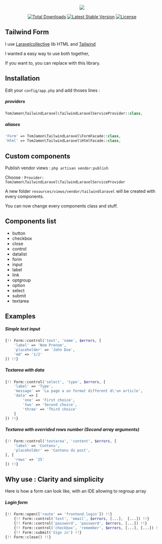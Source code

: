 <p align="center"><img src="https://s3.eu-west-3.amazonaws.com/tomjamon/medias/TailwindLaravel.png"></p>

<p align="center">
<a href="https://packagist.org/packages/TiDJ/TailwindLaravel"><img src="https://poser.pugx.org/tomjamon/TailwindLaravel/downloads" alt="Total Downloads"></a>
<a href="https://packagist.org/packages/TiDJ/TailwindLaravel"><img src="https://poser.pugx.org/tomjamon/TailwindLaravel/v/stable.svg" alt="Latest Stable Version"></a>
<a href="https://packagist.org/packages/TiDJ/TailwindLaravel"><img src="https://poser.pugx.org/tomjamon/TailwindLaravel/license.svg" alt="License"></a>
</p>

## Tailwind Form

I use [Laravelcollective](https://laravelcollective.com/ "Laravel Collective's Homepage") lib HTML and [Tailwind](http://tailwindcss.com/ "Tailwind's Homepage")

I wanted a easy way to use both together,

If you want to, you can replace with this library.

## Installation

Edit your ``config/app.php`` and add thoses lines :

##### providers
```php
TomJamon\TailwindLaravel\TailwindLaravelServiceProvider::class,
```

##### aliases
```php
'Form' => TomJamon\TailwindLaravel\FormFacade::class,
'Html' => TomJamon\TailwindLaravel\HtmlFacade::class,
```    
        
## Custom components

Publish vendor views : ``php artisan vendor:publish``

Choose : ``Provider: TomJamon\TailwindLaravel\TailwindLaravelServiceProvider``

A new folder ``resources/views/vendor/tailwindlaravel`` will be created with every components.

You can now change every components class and stuff.

## Components list

- button
- checkbox
- close
- control
- datalist
- form
- input
- label
- link
- optgroup
- option
- select
- submit
- textarea

## Examples

##### Simple text input 

```php
{!! Form::control('text', 'name', $errors, [
    'label' => 'Nom Prenom',
    'placeholder' => 'John Doe',
    'md' => '1/2'
]) !!}
```

##### Textarea with data

```php
{!! Form::control('select', 'type', $errors, [
    'label' => 'Type',
    'message' => 'La page a un format different d\'un article',
    'data' => [
        'one' => 'First choice', 
        'two' => 'Second choice', 
        'three' => 'Third choice'
    ]
]) !!}
```

##### Textarea with overrided rows number (Second array arguments)

```php
{!! Form::control('textarea', 'content', $errors, [
    'label' => 'Contenu',
    'placeholder' => 'Contenu du post',
], [
    'rows' => '25'
]) !!}
```

## Why use : Clarity and simplicity

Here is how a form can look like, with an IDE allowing to regroup array

##### Login form

```php
{!! Form::open(['route' => 'frontend.login']) !!}
    {!! Form::control('text', 'email', $errors, [...],  [...]) !!}
    {!! Form::control('password', 'password', $errors, [...]) !!}
    {!! Form::control('checkbox', 'remember', $errors, [...], [...]) !!}
    {!! Form::submit('Sign in') !!}
{!! Form::close() !!}
```
                        
 